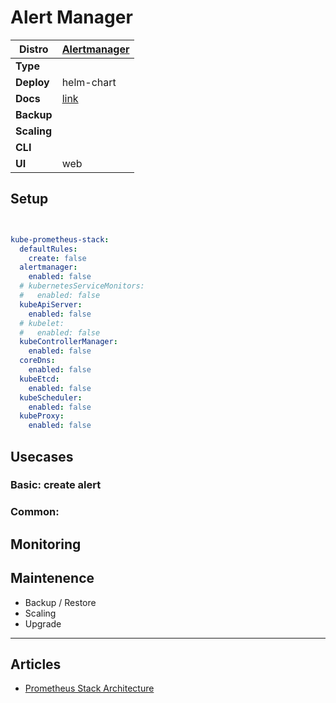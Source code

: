 # Alert Manager

|**Distro**|[Alertmanager](https://github.com/prometheus/alertmanager)|
|-|-|
|**Type**||
|**Deploy**|helm-chart|
|**Docs**|[link](https://prometheus.io/docs/alerting/latest/alertmanager/)|
|**Backup**||
|**Scaling**||
|**CLI**||
|**UI**|web|

## Setup

```yaml


kube-prometheus-stack:
  defaultRules:
    create: false
  alertmanager:
    enabled: false
  # kubernetesServiceMonitors:
  #   enabled: false
  kubeApiServer:
    enabled: false
  # kubelet:
  #   enabled: false
  kubeControllerManager:
    enabled: false
  coreDns:
    enabled: false
  kubeEtcd:
    enabled: false
  kubeScheduler:
    enabled: false
  kubeProxy:
    enabled: false
```

## Usecases

### Basic: create alert



### Common: 

## Monitoring

## Maintenence

- Backup / Restore
- Scaling
- Upgrade

---

## Articles

* [Prometheus Stack Architecture](prometheus-stack-architecture.md)
